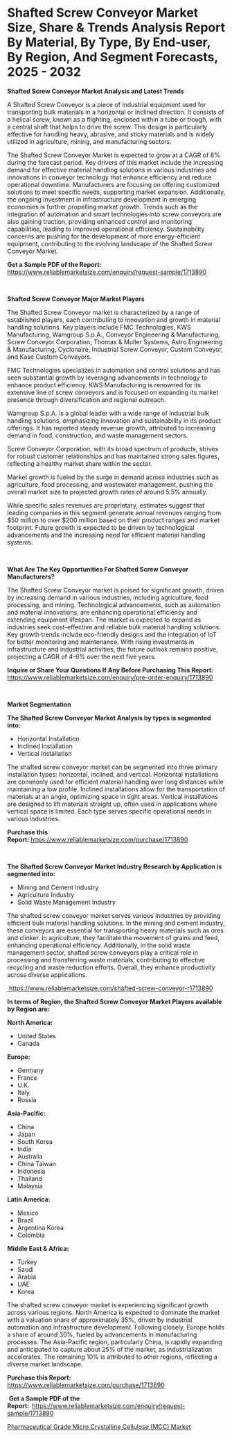 <p><h1>Shafted Screw Conveyor Market Size, Share & Trends Analysis Report By Material, By Type, By End-user, By Region, And Segment Forecasts, 2025 - 2032</h1></p><p><strong>Shafted Screw Conveyor Market Analysis and Latest Trends</strong></p>
<p><p>A Shafted Screw Conveyor is a piece of industrial equipment used for transporting bulk materials in a horizontal or inclined direction. It consists of a helical screw, known as a flighting, enclosed within a tube or trough, with a central shaft that helps to drive the screw. This design is particularly effective for handling heavy, abrasive, and sticky materials and is widely utilized in agriculture, mining, and manufacturing sectors.</p><p>The Shafted Screw Conveyor Market is expected to grow at a CAGR of 8% during the forecast period. Key drivers of this market include the increasing demand for effective material handling solutions in various industries and innovations in conveyor technology that enhance efficiency and reduce operational downtime. Manufacturers are focusing on offering customized solutions to meet specific needs, supporting market expansion. Additionally, the ongoing investment in infrastructure development in emerging economies is further propelling market growth. Trends such as the integration of automation and smart technologies into screw conveyors are also gaining traction, providing enhanced control and monitoring capabilities, leading to improved operational efficiency. Sustainability concerns are pushing for the development of more energy-efficient equipment, contributing to the evolving landscape of the Shafted Screw Conveyor Market.</p></p>
<p><strong>Get a Sample PDF of the Report:&nbsp;</strong> <a href="https://www.reliablemarketsize.com/enquiry/request-sample/1713890?utm_campaign=1903&utm_medium=2&utm_source=Github&utm_content=ia&utm_term=11012025&utm_id=shafted-screw-conveyor">https://www.reliablemarketsize.com/enquiry/request-sample/1713890</a></p>
<p>&nbsp;</p>
<p><strong>Shafted Screw Conveyor Major Market Players</strong></p>
<p><p>The Shafted Screw Conveyor market is characterized by a range of established players, each contributing to innovation and growth in material handling solutions. Key players include FMC Technologies, KWS Manufacturing, Wamgroup S.p.A., Conveyor Engineering & Manufacturing, Screw Conveyor Corporation, Thomas & Muller Systems, Astro Engineering & Manufacturing, Cyclonaire, Industrial Screw Conveyor, Custom Conveyor, and Kase Custom Conveyors.</p><p>FMC Technologies specializes in automation and control solutions and has seen substantial growth by leveraging advancements in technology to enhance product efficiency. KWS Manufacturing is renowned for its extensive line of screw conveyors and is focused on expanding its market presence through diversification and regional outreach.</p><p>Wamgroup S.p.A. is a global leader with a wide range of industrial bulk handling solutions, emphasizing innovation and sustainability in its product offerings. It has reported steady revenue growth, attributed to increasing demand in food, construction, and waste management sectors. </p><p>Screw Conveyor Corporation, with its broad spectrum of products, strives for robust customer relationships and has maintained strong sales figures, reflecting a healthy market share within the sector.</p><p>Market growth is fueled by the surge in demand across industries such as agriculture, food processing, and wastewater management, pushing the overall market size to projected growth rates of around 5.5% annually. </p><p>While specific sales revenues are proprietary, estimates suggest that leading companies in this segment generate annual revenues ranging from $50 million to over $200 million based on their product ranges and market footprint. Future growth is expected to be driven by technological advancements and the increasing need for efficient material handling systems.</p></p>
<p>&nbsp;</p>
<p><strong>What Are The Key Opportunities For Shafted Screw Conveyor Manufacturers?</strong></p>
<p><p>The Shafted Screw Conveyor market is poised for significant growth, driven by increasing demand in various industries, including agriculture, food processing, and mining. Technological advancements, such as automation and material innovations, are enhancing operational efficiency and extending equipment lifespan. The market is expected to expand as industries seek cost-effective and reliable bulk material handling solutions. Key growth trends include eco-friendly designs and the integration of IoT for better monitoring and maintenance. With rising investments in infrastructure and industrial activities, the future outlook remains positive, projecting a CAGR of 4-6% over the next five years.</p></p>
<p><strong>Inquire or Share Your Questions If Any Before Purchasing This Report:</strong> <a href="https://www.reliablemarketsize.com/enquiry/pre-order-enquiry/1713890?utm_campaign=1903&utm_medium=2&utm_source=Github&utm_content=ia&utm_term=11012025&utm_id=shafted-screw-conveyor">https://www.reliablemarketsize.com/enquiry/pre-order-enquiry/1713890</a></p>
<p>&nbsp;</p>
<p><strong>Market Segmentation</strong></p>
<p><strong>The Shafted Screw Conveyor Market Analysis by types is segmented into:</strong></p>
<p><ul><li>Horizontal Installation</li><li>Inclined Installation</li><li>Vertical Installation</li></ul></p>
<p><p>The shafted screw conveyor market can be segmented into three primary installation types: horizontal, inclined, and vertical. Horizontal installations are commonly used for efficient material handling over long distances while maintaining a low profile. Inclined installations allow for the transportation of materials at an angle, optimizing space in tight areas. Vertical installations are designed to lift materials straight up, often used in applications where vertical space is limited. Each type serves specific operational needs in various industries.</p></p>
<p><strong>Purchase this Report:&nbsp;</strong><a href="https://www.reliablemarketsize.com/purchase/1713890?utm_campaign=1903&utm_medium=2&utm_source=Github&utm_content=ia&utm_term=11012025&utm_id=shafted-screw-conveyor">https://www.reliablemarketsize.com/purchase/1713890</a></p>
<p>&nbsp;</p>
<p><strong>The Shafted Screw Conveyor Market Industry Research by Application is segmented into:</strong></p>
<p><ul><li>Mining and Cement Industry</li><li>Agriculture Industry</li><li>Solid Waste Management Industry</li></ul></p>
<p><p>The shafted screw conveyor market serves various industries by providing efficient bulk material handling solutions. In the mining and cement industry, these conveyors are essential for transporting heavy materials such as ores and clinker. In agriculture, they facilitate the movement of grains and feed, enhancing operational efficiency. Additionally, in the solid waste management sector, shafted screw conveyors play a critical role in processing and transferring waste materials, contributing to effective recycling and waste reduction efforts. Overall, they enhance productivity across diverse applications.</p></p>
<p><a href="https://www.reliablemarketsize.com/shafted-screw-conveyor-r1713890?utm_campaign=1903&utm_medium=2&utm_source=Github&utm_content=ia&utm_term=11012025&utm_id=shafted-screw-conveyor">&nbsp;https://www.reliablemarketsize.com/shafted-screw-conveyor-r1713890</a></p>
<p><strong>In terms of Region, the Shafted Screw Conveyor Market Players available by Region are:</strong></p>
<p>
    <p> <strong> North America: </strong>
        <ul>
            <li>United States</li>
            <li>Canada</li>
        </ul>
        </p> 
    <p> <strong> Europe: </strong>
        <ul>
            <li>Germany</li>
            <li>France</li>
            <li>U.K.</li>
            <li>Italy</li>
            <li>Russia</li>
        </ul>
        </p> 
    <p> <strong> Asia-Pacific: </strong>
        <ul>
            <li>China</li>
            <li>Japan</li>
            <li>South Korea</li>
            <li>India</li>
            <li>Australia</li>
            <li>China Taiwan</li>
            <li>Indonesia</li>
            <li>Thailand</li>
            <li>Malaysia</li>
        </ul>
        </p> 
    <p> <strong> Latin America: </strong>
        <ul>
            <li>Mexico</li>
            <li>Brazil</li>
            <li>Argentina Korea</li>
            <li>Colombia</li>
        </ul>
        </p> 
    <p> <strong> Middle East & Africa: </strong>
        <ul>
            <li>Turkey</li>
            <li>Saudi</li>
            <li>Arabia</li>
            <li>UAE</li>
            <li>Korea</li>
        </ul>
    </p>
    </p>
<p><p>The shafted screw conveyor market is experiencing significant growth across various regions. North America is expected to dominate the market with a valuation share of approximately 35%, driven by industrial automation and infrastructure development. Following closely, Europe holds a share of around 30%, fueled by advancements in manufacturing processes. The Asia-Pacific region, particularly China, is rapidly expanding and anticipated to capture about 25% of the market, as industrialization accelerates. The remaining 10% is attributed to other regions, reflecting a diverse market landscape.</p></p>
<p><strong>Purchase this Report: </strong><a href="https://www.reliablemarketsize.com/purchase/1713890?utm_campaign=1903&utm_medium=2&utm_source=Github&utm_content=ia&utm_term=11012025&utm_id=shafted-screw-conveyor">https://www.reliablemarketsize.com/purchase/1713890</a></p>
<p>&nbsp;<strong>Get a Sample PDF of the Report:&nbsp;&nbsp;</strong><a href="https://www.reliablemarketsize.com/enquiry/request-sample/1713890?utm_campaign=1903&utm_medium=2&utm_source=Github&utm_content=ia&utm_term=11012025&utm_id=shafted-screw-conveyor">https://www.reliablemarketsize.com/enquiry/request-sample/1713890</a></p>
<p><strong></strong></p>
<p><p><a href="https://github.com/ashepherd82/Market-Research-Report-List-6/blob/main/pharmaceutical-grade-micro-crystalline-cellulose-mcc-market.md?utm_campaign=1903&utm_medium=2&utm_source=Github&utm_content=ia&utm_term=11012025&utm_id=shafted-screw-conveyor">Pharmaceutical Grade Micro Crystalline Cellulose (MCC) Market</a></p></p>